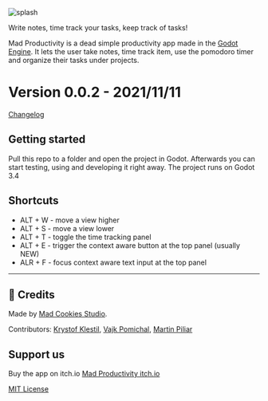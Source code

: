 ![splash](https://github.com/Mad-Cookies-Prototypes/mad-productivity/blob/dev/repoMain.png)

Write notes, time track your tasks, keep track of tasks!

Mad Productivity is a dead simple productivity app made in the [Godot Engine](https://godotengine.org/). It lets the user take notes, time track item, use the pomodoro timer and organize their tasks under projects.

# Version 0.0.2 - 2021/11/11
[Changelog](https://github.com/Mad-Cookies-Prototypes/mad-productivity/blob/dev/changelog.md)

## Getting started

Pull this repo to a folder and open the project in Godot. Afterwards you can start testing, using and developing it right away. The project runs on Godot 3.4

## Shortcuts

- ALT + W - move a view higher
- ALT + S - move a view lower
- ALT + T - toggle the time tracking panel
- ALT + E - trigger the context aware button at the top panel (usually NEW)
- ALR + F - focus context aware text input at the top panel

---

## 📃 Credits
Made by [Mad Cookies Studio](https://madcookies.games).

Contributors: [Krystof Klestil](https://lentsius-bark.itch.io/), [Vajk Pomichal](https://madcookies.games), [Martin Piliar](https://twitter.com/MartinPiliar)

## Support us

Buy the app on itch.io [Mad Productivity itch.io](https://lentsius-bark.itch.io/mad-productivity)

[MIT License](https://github.com/Mad-Cookies-Prototypes/mad-productivity/blob/dev/LICENSE.txt)
